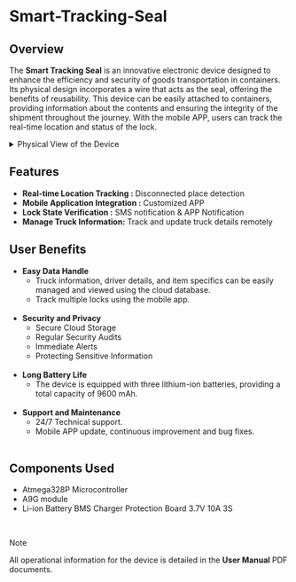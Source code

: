 # Smart-Tracking-Seal

## Overview
The **Smart Tracking Seal** is an innovative electronic device designed to enhance the efficiency and security of goods transportation in containers. Its physical design incorporates a wire that acts as the seal, offering the benefits of reusability. This device can be easily attached to containers, providing information about the contents and ensuring the integrity of the shipment throughout the journey. With the mobile APP, users can track the real-time location and status of the lock.

<details>
<summary>Physical View of the Device</summary>
<img src="Screenshots/Device.jpg" alt="Physical View of the Device" width="300" />

</details>


## Features
- **Real-time Location Tracking :** Disconnected place detection
- **Mobile Application Integration :** Customized APP
- **Lock State Verification :** SMS notification & APP Notification
- **Manage Truck Information:** Track and update truck details remotely

## User Benefits
- **Easy Data Handle**
  - Truck information, driver details, and item specifics can be easily managed and viewed using the cloud database.
  - Track multiple locks using the mobile app.
  <br />
- **Security and Privacy**
  - Secure Cloud Storage
  - Regular Security Audits
  - Immediate Alerts
  - Protecting Sensitive Information
  <br />
- **Long Battery Life**
  - The device is equipped with three lithium-ion batteries, providing a total capacity of 9600 mAh.
  <br />
- **Support and Maintenance**
  - 24/7 Technical support.
  - Mobile APP update, continuous improvement and bug fixes.
  <br />
    
## Components Used

- Atmega328P Microcontroller
- A9G module
- Li-ion Battery BMS Charger Protection Board 3.7V 10A 3S


<br />

> [!NOTE]
> All operational information for the device is detailed in the **User Manual** PDF documents.

